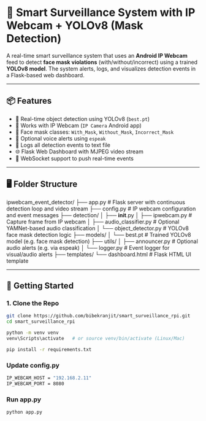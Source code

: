# 🎯 Smart Surveillance System with IP Webcam + YOLOv8 (Mask Detection)

A real-time smart surveillance system that uses an **Android IP Webcam** feed to detect **face mask violations** (with/without/incorrect) using a trained **YOLOv8 model**. The system alerts, logs, and visualizes detection events in a Flask-based web dashboard.

---

## 📦 Features

- 🔁 Real-time object detection using YOLOv8 (`best.pt`)
- 📡 Works with IP Webcam (`IP Camera` Android app)
- 🧠 Face mask classes: `With_Mask`, `Without_Mask`, `Incorrect_Mask`
- 📢 Optional voice alerts using `espeak`
- 🧾 Logs all detection events to text file
- 🌐 Flask Web Dashboard with MJPEG video stream
- 🔌 WebSocket support to push real-time events

---

## 🖥 Folder Structure

ipwebcam_event_detector/
├── app.py                 # Flask server with continuous detection loop and video stream
├── config.py              # IP webcam configuration and event messages
├── detection/
│   ├── __init__.py
│   ├── ipwebcam.py        # Capture frame from IP webcam
│   ├── audio_classifier.py # Optional YAMNet-based audio classification
│   └── object_detector.py # YOLOv8 face mask detection logic
├── models/
│   └── best.pt            # Trained YOLOv8 model (e.g. face mask detection)
├── utils/
│   ├── announcer.py       # Optional audio alerts (e.g. via espeak)
│   └── logger.py          # Event logger for visual/audio alerts
├── templates/
    └── dashboard.html     # Flask HTML UI template



---

## 🚀 Getting Started

### 1. Clone the Repo

```bash
git clone https://github.com/bibekranjit/smart_surveillance_rpi.git
cd smart_surveillance_rpi

python -m venv venv
venv\Scripts\activate   # or source venv/bin/activate (Linux/Mac)

pip install -r requirements.txt
```

### Update config.py
``` bash
IP_WEBCAM_HOST = "192.168.2.11"
IP_WEBCAM_PORT = 8080
```

### Run app.py

```bash
python app.py
```